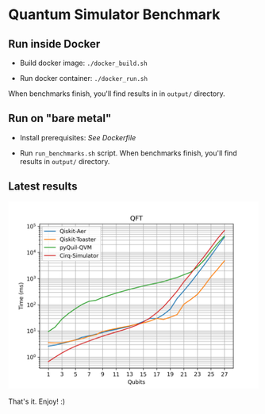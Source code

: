 # Quantum Simulator Benchmark

## Run inside Docker

- Build docker image: `./docker_build.sh`

- Run docker container: `./docker_run.sh`

When benchmarks finish, you'll find results in in `output/` directory.


## Run on "bare metal"

- Install prerequisites: *See Dockerfile*

- Run `run_benchmarks.sh` script. When benchmarks finish, you'll find results in `output/` directory.


## Latest results

![QFT](/output/benchmark_qft.png)


That's it.
Enjoy! :)

